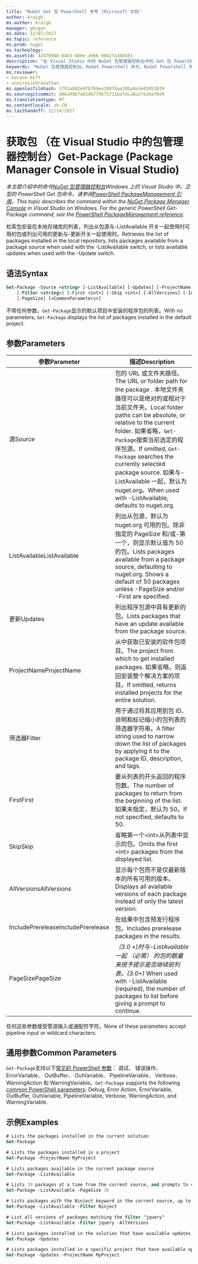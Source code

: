 ```yaml
---
title: "NuGet Get 包 PowerShell 参考 |Microsoft 文档"
author: kraigb
ms.author: kraigb
manager: ghogen
ms.date: 12/07/2017
ms.topic: reference
ms.prod: nuget
ms.technology: 
ms.assetid: 42476008-64b3-480e-a966-98b2fa38b681
description: "在 Visual Studio 中的 NuGet 包管理器控制台中的 Get 包 PowerShell 命令参考。"
keywords: "NuGet 包管理器控制台，NuGet Powershell 命令，NuGet Powershell 参考，Get 包"
ms.reviewer:
- karann-msft
- unniravindranathan
ms.openlocfilehash: 3f93ab82e9fb769ee20070aa39ba8e3e05953839
ms.sourcegitcommit: d0ba99bfe019b779b75731bafdca8a37e35ef0d9
ms.translationtype: MT
ms.contentlocale: zh-CN
ms.lasthandoff: 12/14/2017
---
```

# <a name="get-package-package-manager-console-in-visual-studio"></a><span data-ttu-id="1360c-104">获取包 （在 Visual Studio 中的包管理器控制台）</span><span class="sxs-lookup"><span data-stu-id="1360c-104">Get-Package (Package Manager Console in Visual Studio)</span></span>

<span data-ttu-id="1360c-105">*本主题介绍中的命令[NuGet 包管理器控制台](Package-Manager-Console.md)Windows 上的 Visual Studio 中。泛型的 PowerShell Get 包命令，请参阅[PowerShell PackageManagement 引用](https://docs.microsoft.com/powershell/module/packagemanagement/?view=powershell-6)。*</span><span class="sxs-lookup"><span data-stu-id="1360c-105">*This topic describes the command within the [NuGet Package Manager Console](Package-Manager-Console.md) in Visual Studio on Windows. For the generic PowerShell Get-Package command, see the [PowerShell PackageManagement reference](https://docs.microsoft.com/powershell/module/packagemanagement/?view=powershell-6).*</span></span>

<span data-ttu-id="1360c-106">检索包安装在本地存储库的列表，列出从包源与-ListAvailable 开关一起使用时可用的包或列出可用的更新与-更新开关一起使用时。</span><span class="sxs-lookup"><span data-stu-id="1360c-106">Retrieves the list of packages installed in the local repository, lists packages available from a package source when used with the -ListAvailable switch, or lists available updates when used with the -Update switch.</span></span>

## <a name="syntax"></a><span data-ttu-id="1360c-107">语法</span><span class="sxs-lookup"><span data-stu-id="1360c-107">Syntax</span></span>

```ps
Get-Package -Source <string> [-ListAvailable] [-Updates] [-ProjectName <string>]
    [-Filter <string>] [-First <int>] [-Skip <int>] [-AllVersions] [-IncludePrerelease]
    [-PageSize] [<CommonParameters>]
```

<span data-ttu-id="1360c-108">不带任何参数，`Get-Package`显示的默认项目中安装的程序包的列表。</span><span class="sxs-lookup"><span data-stu-id="1360c-108">With no parameters, `Get-Package` displays the list of packages installed in the default project.</span></span>

## <a name="parameters"></a><span data-ttu-id="1360c-109">参数</span><span class="sxs-lookup"><span data-stu-id="1360c-109">Parameters</span></span>

| <span data-ttu-id="1360c-110">参数</span><span class="sxs-lookup"><span data-stu-id="1360c-110">Parameter</span></span> | <span data-ttu-id="1360c-111">描述</span><span class="sxs-lookup"><span data-stu-id="1360c-111">Description</span></span> |
| --- | --- |
| <span data-ttu-id="1360c-112">源</span><span class="sxs-lookup"><span data-stu-id="1360c-112">Source</span></span> | <span data-ttu-id="1360c-113">包的 URL 或文件夹路径。</span><span class="sxs-lookup"><span data-stu-id="1360c-113">The URL or folder path for the package .</span></span> <span data-ttu-id="1360c-114">本地文件夹路径可以是绝对的或相对于当前文件夹。</span><span class="sxs-lookup"><span data-stu-id="1360c-114">Local folder paths can be absolute, or relative to the current folder.</span></span> <span data-ttu-id="1360c-115">如果省略，`Get-Package`搜索当前选定的程序包源。</span><span class="sxs-lookup"><span data-stu-id="1360c-115">If omitted, `Get-Package` searches the currently selected package source.</span></span> <span data-ttu-id="1360c-116">如果与-ListAvailable 一起，默认为 nuget.org。</span><span class="sxs-lookup"><span data-stu-id="1360c-116">When used with -ListAvailable, defaults to nuget.org.</span></span> |
| <span data-ttu-id="1360c-117">ListAvailable</span><span class="sxs-lookup"><span data-stu-id="1360c-117">ListAvailable</span></span> | <span data-ttu-id="1360c-118">列出从包源，默认为 nuget.org 可用的包。除非指定的 PageSize 和/或-第一个，则显示默认值为 50 的包。</span><span class="sxs-lookup"><span data-stu-id="1360c-118">Lists packages available from a package source, defaulting to nuget.org. Shows a default of 50 packages unless -PageSize and/or -First are specified.</span></span> |
| <span data-ttu-id="1360c-119">更新</span><span class="sxs-lookup"><span data-stu-id="1360c-119">Updates</span></span> | <span data-ttu-id="1360c-120">列出程序包源中具有更新的包。</span><span class="sxs-lookup"><span data-stu-id="1360c-120">Lists packages that have an update available from the package source.</span></span> |
| <span data-ttu-id="1360c-121">ProjectName</span><span class="sxs-lookup"><span data-stu-id="1360c-121">ProjectName</span></span> | <span data-ttu-id="1360c-122">从中获取已安装的软件包项目。</span><span class="sxs-lookup"><span data-stu-id="1360c-122">The project from which to get installed packages.</span></span> <span data-ttu-id="1360c-123">如果省略，则返回安装整个解决方案的项目。</span><span class="sxs-lookup"><span data-stu-id="1360c-123">If omitted, returns installed projects for the entire solution.</span></span> |
| <span data-ttu-id="1360c-124">筛选器</span><span class="sxs-lookup"><span data-stu-id="1360c-124">Filter</span></span> | <span data-ttu-id="1360c-125">用于通过将其应用到包 ID、 说明和标记缩小的包列表的筛选器字符串。</span><span class="sxs-lookup"><span data-stu-id="1360c-125">A filter string used to narrow down the list of packages by applying it to the package ID, description, and tags.</span></span> |
| <span data-ttu-id="1360c-126">First</span><span class="sxs-lookup"><span data-stu-id="1360c-126">First</span></span> | <span data-ttu-id="1360c-127">要从列表的开头返回的程序包数。</span><span class="sxs-lookup"><span data-stu-id="1360c-127">The number of packages to return from the beginning of the list.</span></span> <span data-ttu-id="1360c-128">如果未指定，默认为 50。</span><span class="sxs-lookup"><span data-stu-id="1360c-128">If not specified, defaults to 50.</span></span> |
| <span data-ttu-id="1360c-129">Skip</span><span class="sxs-lookup"><span data-stu-id="1360c-129">Skip</span></span> | <span data-ttu-id="1360c-130">省略第一个&lt;int&gt;从列表中显示的包。</span><span class="sxs-lookup"><span data-stu-id="1360c-130">Omits the first &lt;int&gt; packages from the displayed list.</span></span>  |
| <span data-ttu-id="1360c-131">AllVersions</span><span class="sxs-lookup"><span data-stu-id="1360c-131">AllVersions</span></span> | <span data-ttu-id="1360c-132">显示每个包而不是仅最新版本的所有可用的版本。</span><span class="sxs-lookup"><span data-stu-id="1360c-132">Displays all available versions of each package instead of only the latest version.</span></span> |
| <span data-ttu-id="1360c-133">IncludePrerelease</span><span class="sxs-lookup"><span data-stu-id="1360c-133">IncludePrerelease</span></span> | <span data-ttu-id="1360c-134">在结果中包含预发行程序包。</span><span class="sxs-lookup"><span data-stu-id="1360c-134">Includes prerelease packages in the results.</span></span> |
| <span data-ttu-id="1360c-135">PageSize</span><span class="sxs-lookup"><span data-stu-id="1360c-135">PageSize</span></span> | <span data-ttu-id="1360c-136">*（3.0 +)*时与-ListAvailable 一起 （必需） 的包的数量来授予提示是否继续前列表。</span><span class="sxs-lookup"><span data-stu-id="1360c-136">*(3.0+)* When used with -ListAvailable (required), the number of packages to list before giving a prompt to continue.</span></span> |

<span data-ttu-id="1360c-137">任何这些参数接受管道输入或通配符字符。</span><span class="sxs-lookup"><span data-stu-id="1360c-137">None of these parameters accept pipeline input or wildcard characters.</span></span>

## <a name="common-parameters"></a><span data-ttu-id="1360c-138">通用参数</span><span class="sxs-lookup"><span data-stu-id="1360c-138">Common Parameters</span></span>

<span data-ttu-id="1360c-139">`Get-Package`支持以下[常见的 PowerShell 参数](http://go.microsoft.com/fwlink/?LinkID=113216)： 调试、 错误操作、 ErrorVariable、 OutBuffer、 OutVariable、 PipelineVariable、 Verbose、 WarningAction 和 WarningVariable。</span><span class="sxs-lookup"><span data-stu-id="1360c-139">`Get-Package` supports the following [common PowerShell parameters](http://go.microsoft.com/fwlink/?LinkID=113216): Debug, Error Action, ErrorVariable, OutBuffer, OutVariable, PipelineVariable, Verbose, WarningAction, and WarningVariable.</span></span>

## <a name="examples"></a><span data-ttu-id="1360c-140">示例</span><span class="sxs-lookup"><span data-stu-id="1360c-140">Examples</span></span>

```ps
# Lists the packages installed in the current solution
Get-Package

# Lists the packages installed in a project
Get-Package -ProjectName MyProject

# Lists packages available in the current package source
Get-Package -ListAvailable

# Lists 30 packages at a time from the current source, and prompts to continue if more are available
Get-Package -ListAvailable -PageSize 30

# Lists packages with the Ninject keyword in the current source, up to 50
Get-Package -ListAvailable -Filter Ninject

# List all versions of packages matching the filter "jquery"
Get-Package -ListAvailable -Filter jquery -AllVersions

# Lists packages installed in the solution that have available updates
Get-Package -Updates

# Lists packages installed in a specific project that have available updates
Get-Package -Updates -ProjectName MyProject
```

